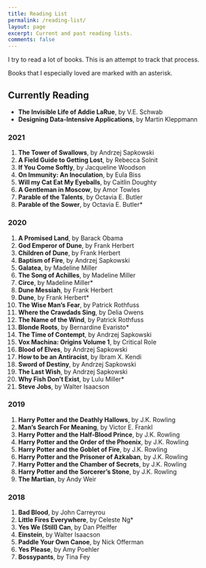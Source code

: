 ```yaml
---
title: Reading List
permalink: /reading-list/
layout: page
excerpt: Current and past reading lists.
comments: false
---
```


I try to read a lot of books. This is an attempt to track that process.

Books that I especially loved are marked with an asterisk.

## Currently Reading

- **The Invisible Life of Addie LaRue**, by V.E. Schwab
- **Designing Data-Intensive Applications**, by Martin Kleppmann

### 2021

1. **The Tower of Swallows**, by Andrzej Sapkowski
1. **A Field Guide to Getting Lost**, by Rebecca Solnit
1. **If You Come Softly**, by Jacqueline Woodson
1. **On Immunity: An Inoculation**, by Eula Biss
1. **Will my Cat Eat My Eyeballs**, by Caitlin Doughty
1. **A Gentleman in Moscow**, by Amor Towles
1. **Parable of the Talents**, by Octavia E. Butler
1. **Parable of the Sower**, by Octavia E. Butler\*

### 2020

1. **A Promised Land**, by Barack Obama
1. **God Emperor of Dune**, by Frank Herbert
1. **Children of Dune**, by Frank Herbert
1. **Baptism of Fire**, by Andrzej Sapkowski
1. **Galatea**, by Madeline Miller
1. **The Song of Achilles**, by Madeline Miller
1. **Circe**, by Madeline Miller\*
1. **Dune Messiah**, by Frank Herbert
1. **Dune**, by Frank Herbert\*
1. **The Wise Man’s Fear**, by Patrick Rothfuss
1. **Where the Crawdads Sing**, by Delia Owens
1. **The Name of the Wind**, by Patrick Rothfuss
1. **Blonde Roots**, by Bernardine Evaristo\*
1. **The Time of Contempt**, by Andrzej Sapkowski
1. **Vox Machina: Origins Volume 1**, by Critical Role
1. **Blood of Elves**, by Andrzej Sapkowski
1. **How to be an Antiracist**, by Ibram X. Kendi
1. **Sword of Destiny**, by Andrzej Sapkowski
1. **The Last Wish**, by Andrzej Sapkowski
1. **Why Fish Don’t Exist**, by Lulu Miller\*
1. **Steve Jobs**, by Walter Isaacson

### 2019

1. **Harry Potter and the Deathly Hallows**, by J.K. Rowling
1. **Man’s Search For Meaning**, by Victor E. Frankl
1. **Harry Potter and the Half-Blood Prince**, by J.K. Rowling
1. **Harry Potter and the Order of the Phoenix**, by J.K. Rowling
1. **Harry Potter and the Goblet of Fire**, by J.K. Rowling
1. **Harry Potter and the Prisoner of Azkaban**, by J.K. Rowling
1. **Harry Potter and the Chamber of Secrets**, by J.K. Rowling
1. **Harry Potter and the Sorcerer’s Stone**, by J.K. Rowling
1. **The Martian**, by Andy Weir

### 2018

1. **Bad Blood**, by John Carreyrou
1. **Little Fires Everywhere**, by Celeste Ng\*
1. **Yes We (Still) Can**, by Dan Pfeiffer
1. **Einstein**, by Walter Isaacson
1. **Paddle Your Own Canoe**, by Nick Offerman
1. **Yes Please**, by Amy Poehler
1. **Bossypants**, by Tina Fey
